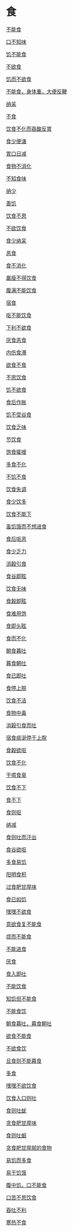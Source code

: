 # 食[不能食](https://www.gmzyjc.com/search/result?wd=不能食)[口不知味](https://www.gmzyjc.com/search/result?wd=口不知味)[饥不能食](https://www.gmzyjc.com/search/result?wd=饥不能食)[不欲食](https://www.gmzyjc.com/search/result?wd=不欲食)[饥而不欲食](https://www.gmzyjc.com/search/result?wd=饥而不欲食)[不能食，身体重，大便反鞕](https://www.gmzyjc.com/search/result?wd=不能食，身体重，大便反鞕)[纳呆](https://www.gmzyjc.com/search/result?wd=纳呆)[不食](https://www.gmzyjc.com/search/result?wd=不食)[饮食不化而吞酸反胃](https://www.gmzyjc.com/search/result?wd=饮食不化而吞酸反胃)[食少便溏](https://www.gmzyjc.com/search/result?wd=食少便溏)[胃口日减](https://www.gmzyjc.com/search/result?wd=胃口日减)[食物不消化](https://www.gmzyjc.com/search/result?wd=食物不消化)[不知食味](https://www.gmzyjc.com/search/result?wd=不知食味)[纳少](https://www.gmzyjc.com/search/result?wd=纳少)[善饥](https://www.gmzyjc.com/search/result?wd=善饥)[饮食不思](https://www.gmzyjc.com/search/result?wd=饮食不思)[不欲饮食](https://www.gmzyjc.com/search/result?wd=不欲饮食)[食少纳呆](https://www.gmzyjc.com/search/result?wd=食少纳呆)[恶食](https://www.gmzyjc.com/search/result?wd=恶食)[食不消化](https://www.gmzyjc.com/search/result?wd=食不消化)[羸瘦不得饮食](https://www.gmzyjc.com/search/result?wd=羸瘦不得饮食)[腹满不能饮食](https://www.gmzyjc.com/search/result?wd=腹满不能饮食)[宿食](https://www.gmzyjc.com/search/result?wd=宿食)[呕不能饮食](https://www.gmzyjc.com/search/result?wd=呕不能饮食)[下利不欲食](https://www.gmzyjc.com/search/result?wd=下利不欲食)[厌食恶食](https://www.gmzyjc.com/search/result?wd=厌食恶食)[内伤食滞](https://www.gmzyjc.com/search/result?wd=内伤食滞)[欲食不食](https://www.gmzyjc.com/search/result?wd=欲食不食)[不思饮食](https://www.gmzyjc.com/search/result?wd=不思饮食)[饥不欲食](https://www.gmzyjc.com/search/result?wd=饥不欲食)[食后作胀](https://www.gmzyjc.com/search/result?wd=食后作胀)[饥不受谷食](https://www.gmzyjc.com/search/result?wd=饥不受谷食)[饮食乏味](https://www.gmzyjc.com/search/result?wd=饮食乏味)[节饮食](https://www.gmzyjc.com/search/result?wd=节饮食)[饱食辄嗳](https://www.gmzyjc.com/search/result?wd=饱食辄嗳)[多食不化](https://www.gmzyjc.com/search/result?wd=多食不化)[不饥不食](https://www.gmzyjc.com/search/result?wd=不饥不食)[饮食失调](https://www.gmzyjc.com/search/result?wd=饮食失调)[食少饮多](https://www.gmzyjc.com/search/result?wd=食少饮多)[饮食不能下](https://www.gmzyjc.com/search/result?wd=饮食不能下)[虽饥饿而不想进食](https://www.gmzyjc.com/search/result?wd=虽饥饿而不想进食)[食后呕恶](https://www.gmzyjc.com/search/result?wd=食后呕恶)[食少乏力](https://www.gmzyjc.com/search/result?wd=食少乏力)[消穀引食](https://www.gmzyjc.com/search/result?wd=消穀引食)[食谷即眩](https://www.gmzyjc.com/search/result?wd=食谷即眩)[饮食无味](https://www.gmzyjc.com/search/result?wd=饮食无味)[食穀即眩](https://www.gmzyjc.com/search/result?wd=食穀即眩)[食难用饱](https://www.gmzyjc.com/search/result?wd=食难用饱)[食即头眩](https://www.gmzyjc.com/search/result?wd=食即头眩)[食而不化](https://www.gmzyjc.com/search/result?wd=食而不化)[朝食暮吐](https://www.gmzyjc.com/search/result?wd=朝食暮吐)[暮食朝吐](https://www.gmzyjc.com/search/result?wd=暮食朝吐)[食已即吐](https://www.gmzyjc.com/search/result?wd=食已即吐)[食停上脘](https://www.gmzyjc.com/search/result?wd=食停上脘)[饮食不洁](https://www.gmzyjc.com/search/result?wd=饮食不洁)[食物中毒](https://www.gmzyjc.com/search/result?wd=食物中毒)[消穀引食而吐](https://www.gmzyjc.com/search/result?wd=消穀引食而吐)[宿食痰涎停于上脘](https://www.gmzyjc.com/search/result?wd=宿食痰涎停于上脘)[食穀欲呕](https://www.gmzyjc.com/search/result?wd=食穀欲呕)[饮食不化](https://www.gmzyjc.com/search/result?wd=饮食不化)[干噫食臭](https://www.gmzyjc.com/search/result?wd=干噫食臭)[饮食不下](https://www.gmzyjc.com/search/result?wd=饮食不下)[食不下](https://www.gmzyjc.com/search/result?wd=食不下)[食则呕](https://www.gmzyjc.com/search/result?wd=食则呕)[纳减](https://www.gmzyjc.com/search/result?wd=纳减)[食则吐而汗出](https://www.gmzyjc.com/search/result?wd=食则吐而汗出)[食谷欲呕](https://www.gmzyjc.com/search/result?wd=食谷欲呕)[多食易饥](https://www.gmzyjc.com/search/result?wd=多食易饥)[阳明食积](https://www.gmzyjc.com/search/result?wd=阳明食积)[过食肥甘厚味](https://www.gmzyjc.com/search/result?wd=过食肥甘厚味)[食已如饥](https://www.gmzyjc.com/search/result?wd=食已如饥)[嘿嘿不欲食](https://www.gmzyjc.com/search/result?wd=嘿嘿不欲食)[意欲食复不能食](https://www.gmzyjc.com/search/result?wd=意欲食复不能食)[烦而不能食](https://www.gmzyjc.com/search/result?wd=烦而不能食)[不能进食](https://www.gmzyjc.com/search/result?wd=不能进食)[厌食](https://www.gmzyjc.com/search/result?wd=厌食)[食入即吐](https://www.gmzyjc.com/search/result?wd=食入即吐)[不能饮食](https://www.gmzyjc.com/search/result?wd=不能饮食)[知饥但不能食](https://www.gmzyjc.com/search/result?wd=知饥但不能食)[不能食饮](https://www.gmzyjc.com/search/result?wd=不能食饮)[朝食暮吐，暮食朝吐](https://www.gmzyjc.com/search/result?wd=朝食暮吐，暮食朝吐)[欲食不能食](https://www.gmzyjc.com/search/result?wd=欲食不能食)[不欲食饮](https://www.gmzyjc.com/search/result?wd=不欲食饮)[旦食则不能暮食](https://www.gmzyjc.com/search/result?wd=旦食则不能暮食)[多食](https://www.gmzyjc.com/search/result?wd=多食)[嘿嘿不欲饮食](https://www.gmzyjc.com/search/result?wd=嘿嘿不欲饮食)[饮食入口则吐](https://www.gmzyjc.com/search/result?wd=饮食入口则吐)[食则吐蚘](https://www.gmzyjc.com/search/result?wd=食则吐蚘)[贪食肥甘厚味](https://www.gmzyjc.com/search/result?wd=贪食肥甘厚味)[食则吐蛔](https://www.gmzyjc.com/search/result?wd=食则吐蛔)[贪食肥甘厚腻的食物](https://www.gmzyjc.com/search/result?wd=贪食肥甘厚腻的食物)[易饥而多食](https://www.gmzyjc.com/search/result?wd=易饥而多食)[易于饥饿](https://www.gmzyjc.com/search/result?wd=易于饥饿)[腹中饥，口不能食](https://www.gmzyjc.com/search/result?wd=腹中饥，口不能食)[口苦不思饮食](https://www.gmzyjc.com/search/result?wd=口苦不思饮食)[吞吐不利](https://www.gmzyjc.com/search/result?wd=吞吐不利)[寒热不食](https://www.gmzyjc.com/search/result?wd=寒热不食)